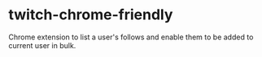 # twitch-chrome-friendly
Chrome extension to list a user's follows and enable them to be added to current user in bulk.
